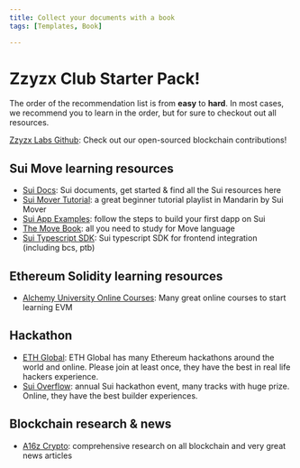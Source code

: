 ```yaml
---
title: Collect your documents with a book
tags: [Templates, Book]

---
```


# Zzyzx Club Starter Pack!

The order of the recommendation list is from **easy** to **hard**. In most cases, we recommend you to learn in the order, but for sure to checkout out all resources.

[Zzyzx Labs Github](https://github.com/ZzyzxLabs): Check out our open-sourced blockchain contributions!

## Sui Move learning resources
- [Sui Docs](https://docs.sui.io/guides): Sui documents, get started & find all the Sui resources here
- [Sui Mover Tutorial](https://youtu.be/ZQVI1Qap7Fk?si=716aNJwLXyfbI9Cq): a great beginner tutorial playlist in Mandarin by Sui Mover
- [Sui App Examples](https://docs.sui.io/guides/developer/app-examples): follow the steps to build your first dapp on Sui
- [The Move Book](https://move-book.com/): all you need to study for Move language
- [Sui Typescript SDK](https://sdk.mystenlabs.com/typescript): Sui typescript SDK for frontend integration (including bcs, ptb)

## Ethereum Solidity learning resources
- [Alchemy University Online Courses](https://www.alchemy.com/university/courses): Many great online courses to start learning EVM

## Hackathon
- [ETH Global](https://ethglobal.com): ETH Global has many Ethereum hackathons around the world and online. Please join at least once, they have the best in real life hackers experience.
- [Sui Overflow](https://sui.io/overflow): annual Sui hackathon event, many tracks with huge prize. Online, they have the best builder experiences.

## Blockchain research & news
- [A16z Crypto](https://a16zcrypto.com/): comprehensive research on all blockchain and very great news articles